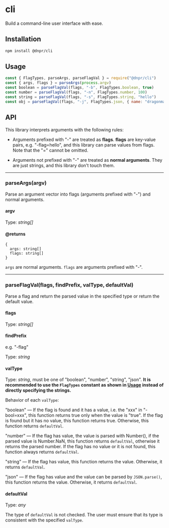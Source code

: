 # cli

Build a command-line user interface with ease.

## Installation

```bash
npm install @dnpr/cli
```

## Usage

```javascript
const { FlagTypes, parseArgs, parseFlagVal } = require("@dnpr/cli")
const { args, flags } = parseArgs(process.argv)
const boolean = parseFlagVal(flags, "-b", FlagTypes.boolean, true)
const number = parseFlagVal(flags, "-n", FlagTypes.number, 100)
const string = parseFlagVal(flags, "-s", FlagTypes.string, "hello")
const obj = parseFlagVal(flags, "-j", FlagTypes.json, { name: "dragonman225" })
```

## API

This library interprets arguments with the following rules:

* Arguments prefixed with "-" are treated as **flags**. **flags** are key-value pairs, e.g. "-flag=hello", and this library can parse values from flags. Note that the "=" cannot be omitted.

* Arguments not prefixed with "-" are treated as **normal arguments**. They are just strings, and this library don't touch them.

---

### parseArgs(argv)

Parse an argument vector into flags (arguments prefixed with "-") and normal arguments.

#### argv

Type: *string[]*

#### @returns

```
{
  args: string[]
  flags: string[]
}
```

`args` are normal arguments. `flags` are arguments prefixed with "-".

---

### parseFlagVal(flags, findPrefix, valType, defaultVal)

Parse a flag and return the parsed value in the specified type or return the default value.

#### flags

Type: *string[]*

#### findPrefix

e.g. "-flag"

Type: *string*

#### valType

Type: *string*, must be one of "boolean", "number", "string", "json". **It is recommended to use the `FlagTypes` constant as shown in [Usage](#Usage) instead of directly specifying the strings.**

Behavior of each `valType`:
 
"boolean" — If the flag is found and it has a value, i.e. the "xxx" in "-bool=xxx", this function returns true only when the value is "true". If the flag is found but it has no value, this function returns true. Otherwise, this function returns `defaultVal`.

"number" — If the flag has value, the value is parsed with Number(), if the parsed value is Number.NaN, this function returns `defaultVal`, otherwise it returns the parsed number. If the flag has no value or it is not found, this function always returns `defaultVal`.

"string" — If the flag has value, this function returns the value. Otherwise, it returns `defaultVal`.

"json" — If the flag has value and the value can be parsed by `JSON.parse()`, this function returns the value. Otherwise, it returns `defaultVal`.

#### defaultVal

Type: *any*

The type of `defaultVal` is not checked. The user must ensure that its type is consistent with the specified `valType`.